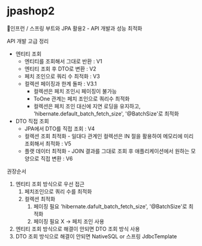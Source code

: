 # jpashop2
📝인프런 / 스프링 부트와 JPA 활용2 - API 개발과 성능 최적화

API 개발 고급 정리
- 엔티티 조회
  - 엔티티를 조회해서 그대로 반환 : V1
  - 엔티티 조회 후 DTO로 변환 : V2
  - 페치 조인으로 쿼리 수 최적화 : V3
  - 컬렉션 페이징과 한계 돌파 : V3.1
    - 컬렉션은 페치 조인시 페이징이 불가능
    - ToOne 관계는 페치 조인으로 쿼리수 최적화
    - 컬렉션은 페치 조인 대신에 지연 로딩을 유지하고, 'hibernate.default_batch_fetch_size', '@BatchSize'로 최적화
- DTO 직접 조회
  - JPA에서 DTO를 직접 조회 : V4
  - 컬렉션 조회 최적화 - 일대다 관계인 컬렉션은 IN 절을 활용하여 메모리에 미리 조회해서 최적화 : V5
  - 플랫 데이터 최적화 - JOIN 결과를 그대로 조회 후 애플리케이션에서 원하는 모양으로 직접 변환 : V6
 
권장순서
1. 엔티티 조회 방식으로 우선 접근
   1. 페치조인으로 쿼리 수를 최적화
   2. 컬렉션 최적화
      1. 페이징 필요 'hibernate.dafult_batch_fetch_size', '@BatchSize'로 최적화
      2. 페이징 필요 X -> 페치 조인 사용
2. 엔티티 조회 방식으로 해결이 안되면 DTO 조회 방식 사용
3. DTO 조회 방식으로 해결이 안되면 NativeSQL or 스프링 JdbcTemplate
